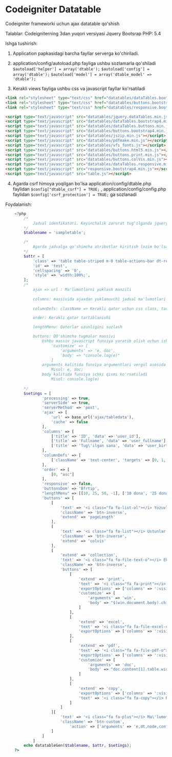 # Codeigniter Datatable
Codeigniter frameworki uchun ajax datatable qo'shish

Talablar: 
	Codeigniterning 3dan yuqori versiyasi
	Jquery
	Bootsrap
	PHP: 5.4

Ishga tushirish:

1. Application papkasidagi barcha fayllar serverga ko'chiriladi.
	
2. application/config/autoload.php fayliga ushbu sozlamarla qo'shiladi
```$autoload['helper'] = array('dtable');```
```$autoload['config'] = array('dtable');```
```$autoload['model'] = array('dtable_model' => 'dtable');```
 
 3. Kerakli views fayliga ushbu css va javascript fayllar ko'rsatiladi
```html
<link rel="stylesheet" type="text/css" href="datatables/dataTables.bootstrap4.min.css">
<link rel="stylesheet" type="text/css" href="datatables/buttons.bootstrap4.min.css">
<link rel="stylesheet" type="text/css" href="datatables/responsive.bootstrap4.min.css">

<script type="text/javascript" src="datatables/jquery.dataTables.min.js"></script>
<script type="text/javascript" src="datatables/dataTables.bootstrap4.min.js"></script>
<script type="text/javascript" src="datatables/dataTables.buttons.min.js"></script>
<script type="text/javascript" src="datatables/buttons.bootstrap4.min.js"></script>
<script type="text/javascript" src="datatables/jszip.min.js"></script>
<script type="text/javascript" src="datatables/pdfmake.min.js"></script>
<script type="text/javascript" src="datatables/vfs_fonts.js"></script>
<script type="text/javascript" src="datatables/buttons.html5.min.js"></script>
<script type="text/javascript" src="datatables/buttons.print.min.js"></script>
<script type="text/javascript" src="datatables/buttons.colVis.min.js"></script>
<script type="text/javascript" src="datatables/dataTables.responsive.min.js"></script>
<script type="text/javascript" src="responsive.bootstrap4.min.js"></script>
<script type="text/javascript" src="table.js"></script>
```
4. Agarda csrf himoya yoqilgan bo'lsa application/config/dtable.php faylidan `$config["dtable_csrf"] = TRUE;` , application/config/config.php faylidan  `$config['csrf_protection'] = TRUE;` ga sozlanadi

Foydalanish:
```php
	<?php
		/*
			Jadval idenfikatori. Keyinchalik zarurat tug'ilganda jquerydan murojaat qilish uchun. Yoki jadval ma'lumotlarini qayta yuklash $dtables['smscontacts'].ajax.reload();
		*/
		$tablename = 'sampletable';

		/*
			Agarda jadvalga qo'shimcha atributlar kiritish lozim bo'lsa. Keraksiz holatda bo'sh qoldirilishi mumkin.
		*/
		$attr = [
			'class' => 'table table-striped m-0 table-actions-bar dt-responsive nowrapdt-head-right',
			'id' => 'test',
            'cellspacing' => '0',
            'style' => 'width:100%;',
		];
		/*
			ajax => url : Ma'lumotlarni yuklash manzili
			
			columns: massivida ajaxdan yuklanuvchi jadval ma'lumotlari ko'rsatiladi
			
			columnDefs: className => Kerakli qator uchun css class, targets: class aynan qaysi qatorlarga amal qilishi massivi

			order: Kerakli qator tartiblanishi

			lengthMenu: Qatorlar uzunligini sozlash

			buttons: QO'shimcha tugmalar massivi
				Ushbu massiv javascript funsiya yaratib olish uchun ishlatiladi.
					'customize' => [
						'arguments' => 'e, doc',
                    	'body' => "console.log(e)"
					]
				arguments kalitida funsiya argumentlari vergul asosida ko'rsatiladi
					Misol: e, doc;
				body kalitida funsiya ichki qismi ko'rsatiladi
					Misol: console.log(e)
				
		*/
		$setings = [
            	'processing' => true,
                'serverSide' => true,
                'serverMethod' => 'post',
                'ajax' => [
                	'url' => base_url('ajax/tabledata'),
                	'cache' => false
                ],
                'columns' => [
                	['title' => 'ID', 'data' => 'user_id'],
                    ['title' => 'Fullname', 'data' => 'user_fullname'],
                    ['title' => 'Tug\'ilgan sana', 'data' => 'user_birthday']
                ],
                'columnDefs' => [
                	['className' => 'text-center', 'targets' => [0, 1, 3, 4, 5]]
                ],
                'order' => [
                	[0, "asc"]
                ],
                'responsive' => false,
                'buttonsDom' => 'Bfrtip',
                "lengthMenu" => [[10, 25, 50, -1], ['10 dona', '25 dona', '50 dona', 'Barchasi']],
				'buttons' => [
                	[
                    	'text' => '<i class="fa fa-list-ol"></i> Yozuvlar',
                        'className' => 'btn-inverse',
                        'extend' => 'pageLength'
                    ],
                    [
                    	'text' => '<i class="fa fa-list"></i> Ustunlar',
                    	'className' => 'btn-inverse',
                        'extend' => 'colvis'
                    ],
                    [
                    	'extend' => 'collection',
                        'text' => '<i class="fa fa-file-text-o"></i> Eksport',
                        'className' => 'btn-inverse',
                        'buttons' => [
                        	[
                            	'extend' => 'print',
                                'text' => '<i class="fa fa-print"></i> Chop etish',
                                'exportOptions' => ['columns' => ':visible'],
                                'customize' => [
                                	'arguments' => 'win',
                                	'body' => "$(win.document.body).children(\"h1:first\").remove();"
                            	]
                        	],
                        	[
                            	'extend' => 'excel',
                                'text' => '<i class="fa fa-file-excel-o"></i> Excel',
                                'exportOptions' => ['columns' => ':visible']
                            ],
                            [
                            	'extend' => 'pdf',
                                'text' => '<i class="fa fa-file-pdf-o"></i> PDF',
                                'exportOptions' => ['columns' => ':visible'],
                                'customize' => [
                                	'arguments' => 'doc',
                                	'body' => "doc.content[1].table.widths = Array(doc.content[1].table.body[0].length + 1).join('*').split('');"
								]
                            ],
							[
                            	'extend' => 'copy',
                                'exportOptions' => ['columns' => ':visible'],
                                'text' => '<i class="fa fa-copy"></i> Nusxalash'
                            ]
                        ]
                    ][
                    	'text' => '<i class="fa fa-plus"></i> Ma\'lumot qo\'shish',
                    	'className' => 'btn-custom',
                        	'action' => ['arguments' => 'e,dt,node,config', 'body' => 'console.log(e)']
                    ]
                ]
            ]
		echo datatableGen($tablename, $attr, $setings);
	?>
  ```
